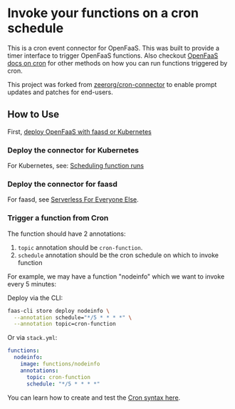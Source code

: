 # Invoke your functions on a cron schedule

This is a cron event connector for OpenFaaS. This was built to provide a timer interface to trigger OpenFaaS functions. Also checkout [OpenFaaS docs on cron](https://docs.openfaas.com/reference/cron/) for other methods on how you can run functions triggered by cron.

This project was forked from [zeerorg/cron-connector](https://github.com/openfaas/cron-connector) to enable prompt updates and patches for end-users.

## How to Use

First, [deploy OpenFaaS with faasd or Kubernetes](https://docs.openfaas.com/deployment/)

### Deploy the connector for Kubernetes

For Kubernetes, see: [Scheduling function runs](https://docs.openfaas.com/reference/cron/)

### Deploy the connector for faasd

For faasd, see [Serverless For Everyone Else](https://gumroad.com/l/serverless-for-everyone-else).

### Trigger a function from Cron

The function should have 2 annotations:

1. `topic` annotation should be `cron-function`.
2. `schedule` annotation should be the cron schedule on which to invoke function

For example, we may have a function "nodeinfo" which we want to invoke every 5 minutes:

Deploy via the CLI:

```bash
faas-cli store deploy nodeinfo \
  --annotation schedule="*/5 * * * *" \
  --annotation topic=cron-function
```

Or via `stack.yml`:

```yaml
functions:
  nodeinfo:
    image: functions/nodeinfo
    annotations:
      topic: cron-function
      schedule: "*/5 * * * *"
```

You can learn how to create and test the [Cron syntax here](https://crontab.guru/every-5-minutes).

